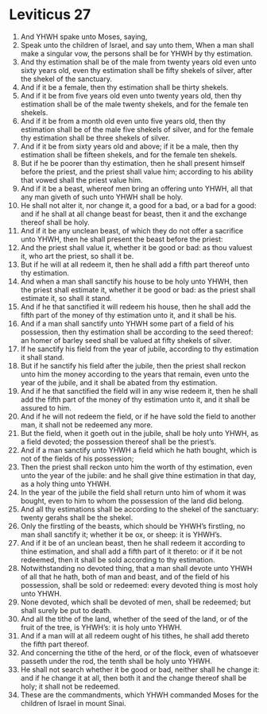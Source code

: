 ﻿# Leviticus 27
1. And YHWH spake unto Moses, saying, 
2. Speak unto the children of Israel, and say unto them, When a man shall make a singular vow, the persons shall be for YHWH by thy estimation. 
3. And thy estimation shall be of the male from twenty years old even unto sixty years old, even thy estimation shall be fifty shekels of silver, after the shekel of the sanctuary. 
4. And if it be a female, then thy estimation shall be thirty shekels. 
5. And if it be from five years old even unto twenty years old, then thy estimation shall be of the male twenty shekels, and for the female ten shekels. 
6. And if it be from a month old even unto five years old, then thy estimation shall be of the male five shekels of silver, and for the female thy estimation shall be three shekels of silver. 
7. And if it be from sixty years old and above; if it be a male, then thy estimation shall be fifteen shekels, and for the female ten shekels. 
8. But if he be poorer than thy estimation, then he shall present himself before the priest, and the priest shall value him; according to his ability that vowed shall the priest value him. 
9. And if it be a beast, whereof men bring an offering unto YHWH, all that any man giveth of such unto YHWH shall be holy. 
10. He shall not alter it, nor change it, a good for a bad, or a bad for a good: and if he shall at all change beast for beast, then it and the exchange thereof shall be holy. 
11. And if it be any unclean beast, of which they do not offer a sacrifice unto YHWH, then he shall present the beast before the priest: 
12. And the priest shall value it, whether it be good or bad: as thou valuest it, who art the priest, so shall it be. 
13. But if he will at all redeem it, then he shall add a fifth part thereof unto thy estimation. 
14.  And when a man shall sanctify his house to be holy unto YHWH, then the priest shall estimate it, whether it be good or bad: as the priest shall estimate it, so shall it stand. 
15. And if he that sanctified it will redeem his house, then he shall add the fifth part of the money of thy estimation unto it, and it shall be his. 
16. And if a man shall sanctify unto YHWH some part of a field of his possession, then thy estimation shall be according to the seed thereof: an homer of barley seed shall be valued at fifty shekels of silver. 
17. If he sanctify his field from the year of jubile, according to thy estimation it shall stand. 
18. But if he sanctify his field after the jubile, then the priest shall reckon unto him the money according to the years that remain, even unto the year of the jubile, and it shall be abated from thy estimation. 
19. And if he that sanctified the field will in any wise redeem it, then he shall add the fifth part of the money of thy estimation unto it, and it shall be assured to him. 
20. And if he will not redeem the field, or if he have sold the field to another man, it shall not be redeemed any more. 
21. But the field, when it goeth out in the jubile, shall be holy unto YHWH, as a field devoted; the possession thereof shall be the priest’s. 
22. And if a man sanctify unto YHWH a field which he hath bought, which is not of the fields of his possession; 
23. Then the priest shall reckon unto him the worth of thy estimation, even unto the year of the jubile: and he shall give thine estimation in that day, as a holy thing unto YHWH. 
24. In the year of the jubile the field shall return unto him of whom it was bought, even to him to whom the possession of the land did belong. 
25. And all thy estimations shall be according to the shekel of the sanctuary: twenty gerahs shall be the shekel. 
26.  Only the firstling of the beasts, which should be YHWH’s firstling, no man shall sanctify it; whether it be ox, or sheep: it is YHWH’s. 
27. And if it be of an unclean beast, then he shall redeem it according to thine estimation, and shall add a fifth part of it thereto: or if it be not redeemed, then it shall be sold according to thy estimation. 
28. Notwithstanding no devoted thing, that a man shall devote unto YHWH of all that he hath, both of man and beast, and of the field of his possession, shall be sold or redeemed: every devoted thing is most holy unto YHWH. 
29. None devoted, which shall be devoted of men, shall be redeemed; but shall surely be put to death. 
30. And all the tithe of the land, whether of the seed of the land, or of the fruit of the tree, is YHWH’s: it is holy unto YHWH. 
31. And if a man will at all redeem ought of his tithes, he shall add thereto the fifth part thereof. 
32. And concerning the tithe of the herd, or of the flock, even of whatsoever passeth under the rod, the tenth shall be holy unto YHWH. 
33. He shall not search whether it be good or bad, neither shall he change it: and if he change it at all, then both it and the change thereof shall be holy; it shall not be redeemed. 
34. These are the commandments, which YHWH commanded Moses for the children of Israel in mount Sinai. 
